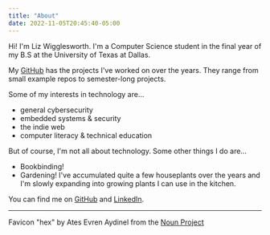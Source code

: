 ```yaml
---
title: "About"
date: 2022-11-05T20:45:40-05:00
---
```


Hi! I'm Liz Wigglesworth. I'm a Computer Science student in the final year of my B.S at the University of Texas at Dallas.

My [GitHub](https://github.com/lizgw) has the projects I've worked on over the years. They range from small example repos to semester-long projects.

Some of my interests in technology are...

- general cybersecurity
- embedded systems & security
- the indie web
- computer literacy & technical education

But of course, I'm not all about technology. Some other things I do are...

- Bookbinding!
- Gardening! I've accumulated quite a few houseplants over the years and I'm slowly expanding into growing plants I can use in the kitchen.

You can find me on [GitHub](https://github.com/lizgw) and [LinkedIn](https://www.linkedin.com/in/liz-wigglesworth/).

---

Favicon "hex" by Ates Evren Aydinel from the [Noun Project](https://thenounproject.com/term/hex/2790488/)